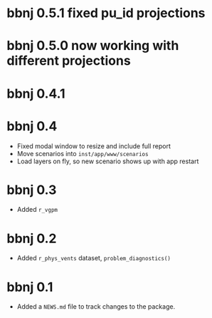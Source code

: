 # bbnj 0.5.1 fixed pu_id projections

# bbnj 0.5.0 now working with different projections

# bbnj 0.4.1

# bbnj 0.4

* Fixed modal window to resize and include full report
* Move scenarios into `inst/app/www/scenarios`
* Load layers on fly, so new scenario shows up with app restart

# bbnj 0.3

* Added `r_vgpm`

# bbnj 0.2

* Added `r_phys_vents` dataset, `problem_diagnostics()`

# bbnj 0.1

* Added a `NEWS.md` file to track changes to the package.
